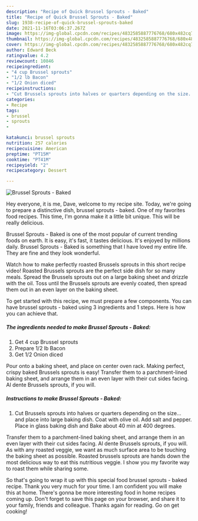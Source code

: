 ```yaml
---
description: "Recipe of Quick Brussel Sprouts - Baked"
title: "Recipe of Quick Brussel Sprouts - Baked"
slug: 1938-recipe-of-quick-brussel-sprouts-baked
date: 2021-11-16T03:06:37.267Z
image: https://img-global.cpcdn.com/recipes/4832585887776768/680x482cq70/brussel-sprouts-baked-recipe-main-photo.jpg
thumbnail: https://img-global.cpcdn.com/recipes/4832585887776768/680x482cq70/brussel-sprouts-baked-recipe-main-photo.jpg
cover: https://img-global.cpcdn.com/recipes/4832585887776768/680x482cq70/brussel-sprouts-baked-recipe-main-photo.jpg
author: Edward Beck
ratingvalue: 4.2
reviewcount: 10846
recipeingredient:
- "4 cup Brussel sprouts"
- "1/2 lb Bacon"
- "1/2 Onion diced"
recipeinstructions:
- "Cut Brussels sprouts into halves or quarters depending on the size... and place into large baking dish. Coat with olive oil. Add salt and pepper. Place in glass baking dish and Bake about 40 min at 400 degrees."
categories:
- Recipe
tags:
- brussel
- sprouts
- 

katakunci: brussel sprouts  
nutrition: 257 calories
recipecuisine: American
preptime: "PT15M"
cooktime: "PT41M"
recipeyield: "2"
recipecategory: Dessert

---
```



![Brussel Sprouts - Baked](https://img-global.cpcdn.com/recipes/4832585887776768/680x482cq70/brussel-sprouts-baked-recipe-main-photo.jpg)

Hey everyone, it is me, Dave, welcome to my recipe site. Today, we're going to prepare a distinctive dish, brussel sprouts - baked. One of my favorites food recipes. This time, I'm gonna make it a little bit unique. This will be really delicious.

Brussel Sprouts - Baked is one of the most popular of current trending foods on earth. It is easy, it's fast, it tastes delicious. It's enjoyed by millions daily. Brussel Sprouts - Baked is something that I have loved my entire life. They are fine and they look wonderful.

Watch how to make perfectly roasted Brussels sprouts in this short recipe video! Roasted Brussels sprouts are the perfect side dish for so many meals. Spread the Brussels sprouts out on a large baking sheet and drizzle with the oil. Toss until the Brussels sprouts are evenly coated, then spread them out in an even layer on the baking sheet.


To get started with this recipe, we must prepare a few components. You can have brussel sprouts - baked using 3 ingredients and 1 steps. Here is how you can achieve that.

<!--inarticleads1-->

##### The ingredients needed to make Brussel Sprouts - Baked:

1. Get 4 cup Brussel sprouts
1. Prepare 1/2 lb Bacon
1. Get 1/2 Onion diced


Pour onto a baking sheet, and place on center oven rack. Making perfect, crispy baked Brussels sprouts is easy! Transfer them to a parchment-lined baking sheet, and arrange them in an even layer with their cut sides facing. Al dente Brussels sprouts, if you will. 

<!--inarticleads2-->

##### Instructions to make Brussel Sprouts - Baked:

1. Cut Brussels sprouts into halves or quarters depending on the size... and place into large baking dish. Coat with olive oil. Add salt and pepper. Place in glass baking dish and Bake about 40 min at 400 degrees.


Transfer them to a parchment-lined baking sheet, and arrange them in an even layer with their cut sides facing. Al dente Brussels sprouts, if you will. As with any roasted veggie, we want as much surface area to be touching the baking sheet as possible. Roasted brussels sprouts are hands down the most delicious way to eat this nutritious veggie. I show you my favorite way to roast them while sharing some. 

So that's going to wrap it up with this special food brussel sprouts - baked recipe. Thank you very much for your time. I am confident you will make this at home. There's gonna be more interesting food in home recipes coming up. Don't forget to save this page on your browser, and share it to your family, friends and colleague. Thanks again for reading. Go on get cooking!
